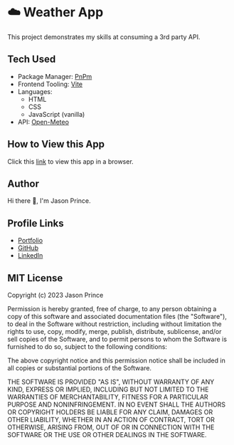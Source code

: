 # :cloud: Weather App

This project demonstrates my skills at consuming a 3rd party API.

## Tech Used

- Package Manager: [PnPm](https://pnpm.io/)
- Frontend Tooling: [Vite](https://vitejs.dev/)
- Languages:
  - HTML
  - CSS
  - JavaScript (vanilla)
- API: [Open-Meteo](https://open-meteo.com/)

## How to View this App

Click this [link](https://my-javascript-weather-app.netlify.app/) to view this
app in a browser.

## Author

Hi there :wave:, I'm Jason Prince.

## Profile Links

- [Portfolio](https://jason-prince.com/)
- [GitHub](https://github.com/Jason-Prince)
- [LinkedIn](https://www.linkedin.com/in/jason-c-prince/)

## MIT License

Copyright (c) 2023 Jason Prince

Permission is hereby granted, free of charge, to any person obtaining a copy of
this software and associated documentation files (the "Software"), to deal in
the Software without restriction, including without limitation the rights to
use, copy, modify, merge, publish, distribute, sublicense, and/or sell copies of
the Software, and to permit persons to whom the Software is furnished to do so,
subject to the following conditions:

The above copyright notice and this permission notice shall be included in all
copies or substantial portions of the Software.

THE SOFTWARE IS PROVIDED "AS IS", WITHOUT WARRANTY OF ANY KIND, EXPRESS OR
IMPLIED, INCLUDING BUT NOT LIMITED TO THE WARRANTIES OF MERCHANTABILITY, FITNESS
FOR A PARTICULAR PURPOSE AND NONINFRINGEMENT. IN NO EVENT SHALL THE AUTHORS OR
COPYRIGHT HOLDERS BE LIABLE FOR ANY CLAIM, DAMAGES OR OTHER LIABILITY, WHETHER
IN AN ACTION OF CONTRACT, TORT OR OTHERWISE, ARISING FROM, OUT OF OR IN
CONNECTION WITH THE SOFTWARE OR THE USE OR OTHER DEALINGS IN THE SOFTWARE.
